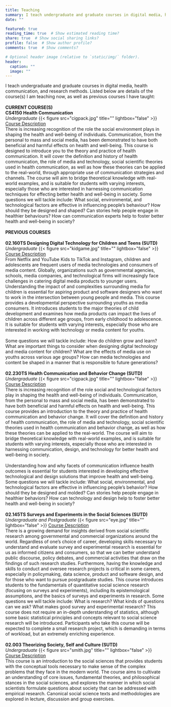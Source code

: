 ```yaml
---
title: Teaching
summary: I teach undergraduate and graduate courses in digital media, health communication, and research methods.
date: ""

featured: true
reading_time: true  # Show estimated reading time?
share: true  # Show social sharing links?
profile: false  # Show author profile?
comments: true  # Show comments?

# Optional header image (relative to `static/img/` folder).
header:
  caption: ""
  image: ""
---
```

I teach undergraduate and graduate courses in digital media, health communication, and research methods. Listed below are details of the course(s) I am teaching now, as well as previous courses I have taught:
<br/>
<br/>
**CURRENT COURSE(S)** <br/>
**CS4150 Health Communication** <br/>
_Undergraduate_ {{< figure src="cigpack.jpg" title="" lightbox="false" >}}
<ins>Course Description</ins> <br/>
There is increasing recognition of the role the social environment plays in shaping the health and well-being of individuals. Communication, from the personal to mass and social media, has been demonstrated to have both beneficial and harmful effects on health and well-being. This course is designed to introduce you to the theory and practice of health communication. It will cover the definition and history of health communication, the role of media and technology, social scientific theories used in health communication, as well as how these theories can be applied to the real-world, through appropriate use of communication strategies and channels. The course will aim to bridge theoretical knowledge with real-world examples, and is suitable for students with varying interests, especially those who are interested in harnessing communication techniques for effecting better health and well-being in society. Some questions we will tackle include: What social, environmental, and technological factors are effective in influencing people’s behaviour? How should they be designed and shaped? Can stories help people engage in healthier behaviours? How can communication experts help to foster better health and well-being in society?
<br/>
<br/>
**PREVIOUS COURSES**
<br/>
<br/>
**02.160TS Designing Digital Technology for Children and Teens (SUTD)** <br/>
_Undergraduate_ {{< figure src="kidgame.jpg" title="" lightbox="false" >}}
<ins>Course Description</ins> <br/>
From Netflix and YouTube Kids to TikTok and Instagram, children and adolescents are frequent users of media technologies and consumers of media content. Globally, organizations such as governmental agencies, schools, media companies, and technological firms will increasingly face challenges in catering digital media products to younger users. Understanding the impact of and complexities surrounding media for children is essential for aspiring product and software designers who want to work in the intersection between young people and media. This course provides a developmental perspective surrounding youths as media consumers. It introduces students to the major theories of child development and examines how media products can impact the lives of children across different age groups, from early childhood to adolescence. It is suitable for students with varying interests, especially those who are interested in working with technology or media content for youths. <br/> <br/>
Some questions we will tackle include: How do children grow and learn? What are important things to consider when designing digital technology and media content for children? What are the effects of media use on youths across various age groups? How can media technologies and content be shaped in a manner that is responsible to future generations?
<br/>
<br/>
**02.230TS Health Communication and Behavior Change (SUTD)** <br/>
_Undergraduate_ {{< figure src="cigpack.jpg" title="" lightbox="false" >}}
<ins>Course Description</ins> <br/>
There is increasing recognition of the role social and technological factors play in shaping the health and well-being of individuals. Communication, from the personal to mass and social media, has been demonstrated to have both beneficial and harmful effects on health and well-being. This course provides an introduction to the theory and practice of health communication and behavior change. It will cover the definition and history of health communication, the role of media and technology, social scientific theories used in health communication and behavior change, as well as how these theories can be applied to the real-world. The course will aim to bridge theoretical knowledge with real-world examples, and is suitable for students with varying interests, especially those who are interested in harnessing communication, design, and technology for better health and well-being in society. <br/> <br/>
Understanding how and why facets of communication influence health outcomes is essential for students interested in developing effective technological and design solutions that improve health and well-being. Some questions we will tackle include: What social, environmental, and technological factors are effective in influencing people’s behavior? How should they be designed and molded? Can stories help people engage in healthier behaviors? How can technology and design help to foster better health and well-being in society?
<br/>
<br/>
**02.145TS Surveys and Experiments in the Social Sciences (SUTD)** <br/>
_Undergraduate and Postgraduate_ {{< figure src="eye.jpg" title="" lightbox="false" >}}
<ins>Course Description</ins> <br/>
There is a growing demand for insights derived from social scientific research among governmental and commercial organizations around the world. Regardless of one’s choice of career, developing skills necessary to understand and evaluate survey and experimental research is essential for us as informed citizens and consumers, so that we can better understand public discourse, policy debates, and commercial activities that draw on the findings of such research studies. Furthermore, having the knowledge and skills to conduct and oversee research projects is critical in some careers, especially in policymaking, data science, product and software design, and for those who want to pursue postgraduate studies. This course introduces students to the fundamentals of quantitative social science research (focusing on surveys and experiments), including its epistemological assumptions, and the basics of surveys and experiments in research. Some questions we will tackle include: What is research? What kinds of questions can we ask? What makes good survey and experimental research? This course does not require an in-depth understanding of statistics, although some basic statistical principles and concepts relevant to social science research will be introduced. Participants who take this course will be expected to complete a small research project, which is demanding in terms of workload, but an extremely enriching experience.
<br/>
<br/>
**02.003 Theorizing Society, Self and Culture (SUTD)** <br/>
_Undergraduate_ {{< figure src="smith.jpg" title="" lightbox="false" >}}
<ins>Course Description</ins> <br/>
This course is an introduction to the social sciences that provides students with the conceptual tools necessary to make sense of the complex problems that they face in the modern world. The course aims to cultivate an understanding of core issues, fundamental theories, and philosophical stances in the social sciences, and explores the manner in which social scientists formulate questions about society that can be addressed with empirical research. Canonical social science texts and methodologies are explored in lecture, discussion and group exercises.

